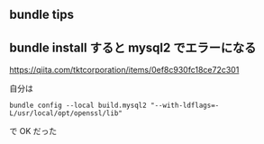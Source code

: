 bundle tips
---

## bundle install すると mysql2 でエラーになる

https://qiita.com/tktcorporation/items/0ef8c930fc18ce72c301

自分は

```
bundle config --local build.mysql2 "--with-ldflags=-L/usr/local/opt/openssl/lib"
```

で OK だった

